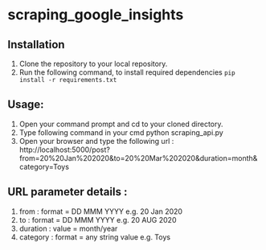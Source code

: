 # scraping_google_insights

## Installation

1. Clone the repository to your local repository.
2. Run the following command, to install required dependencies
  ```pip install -r requirements.txt```

## Usage:

1. Open your command prompt and cd to your cloned directory.
2. Type following command in your cmd
    python scraping_api.py
3. Open your browser and type the following url : 
    http://localhost:5000/post?from=20%20Jan%202020&to=20%20Mar%202020&duration=month&category=Toys
    
## URL parameter details : 

1. from     : format =  DD MMM YYYY e.g. 20 Jan 2020
2. to       : format =  DD MMM YYYY e.g. 20 AUG 2020
3. duration : value = month/year
4. category : format = any string value e.g. Toys
